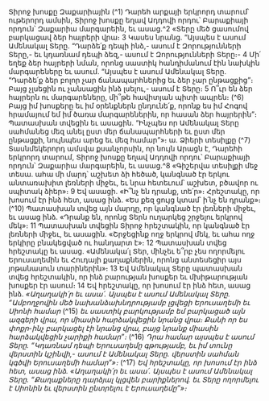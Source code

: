 
Տիրոջ խոսքը Զաքարիային
(^1) Դարեհ արքայի երկրորդ տարում՝ ութերորդ ամսին, Տիրոջ խոսքը եղավ Ադդովի որդու՝ Բարաքիայի որդուն՝
Զաքարիա մարգարեին, եւ ասաց.^2 «Տերը մեծ ցասումով բարկացավ ձեր հայրերի վրա։ 3 Կասես նրանց. “Այսպես է ասում
Ամենակալ Տերը. “Դարձե՛ք դեպի ինձ,- ասում է Զորությունների Տերը,- եւ կդառնամ դեպի ձեզ,- ասում է
Զորությունների Տերը։- 4 Մի՛ եղեք ձեր հայրերի նման, որոնց սաստիկ հանդիմանում էին նախկին մարգարեները եւ
ասում. “Այսպես է ասում Ամենակալ Տերը. “Դարձե՛ք ձեր բոլոր չար ճանապարհներից եւ ձեր չար ընթացքից”։ Բայց
չլսեցին ու չանսացին ինձ լսելու,- ասում է Տերը։ 5 Ո՞ւր են ձեր հայրերն ու մարգարեները, մի՞թե հավիտյան պիտի ապրեն։
(^6) Բայց իմ խոսքերը եւ իմ օրենքներն ընդունե՛ք, որոնք ես իմ Հոգով հրամայում եմ իմ ծառա մարգարեներին, որ հասան
ձեր հայրերին”։ Պատասխան տվեցին եւ ասացին. “Ինչպես որ Ամենակալ Տերը սահմանեց մեզ անել ըստ մեր
ճանապարհների եւ ըստ մեր ընթացքի, նույնպես արեց եւ մեզ համար”»։
ա. Ձիերի տեսիլքը
(^7) Տասնմեկերորդ ամսվա քսանչորսին, որ նույն Արացն է, Դարեհի երկրորդ տարում, Տիրոջ խոսքը եղավ Ադդովի
որդու՝ Բարաքիայի որդուն՝ Զաքարիա մարգարեին, եւ ասաց.^8 «Գիշերվա տեսիլքի մեջ տեսա. ահա մի մարդ՝ աշխետ ձի
հեծած, կանգնած էր երկու անտառախիտ լեռների միջեւ, եւ նրա հետեւում՝ աշխետ, բծավոր ու սպիտակ ձիեր»։ 9 Եվ
ասացի. «Ի՞նչ են դրանք, տե՛ր»։ Հրեշտակը, որ խոսում էր ինձ հետ, ասաց ինձ. «Ես քեզ ցույց կտամ՝ ի՛նչ են դրանք»։
(^10) Պատասխան տվեց այն մարդը, որ կանգնած էր լեռների միջեւ, եւ ասաց ինձ. «Դրանք են, որոնց Տերն ուղարկեց շրջելու
երկրով մեկ»։ 11 Պատասխան տվեցին Տիրոջ հրեշտակին, որ կանգնած էր լեռների միջեւ, եւ ասացին. «Շրջեցինք ողջ
երկրով մեկ, եւ ահա ողջ երկիրը բնակեցված ու հանդարտ է»։ 12 Պատասխան տվեց հրեշտակը եւ ասաց. «Ամենակա՛լ
Տեր, մինչեւ ե՞րբ չես ողորմելու Երուսաղեմին եւ Հուդայի քաղաքներին, որոնց անտեսեցիր այս յոթանասուն
տարիներին»։ 13 Եվ Ամենակալ Տերը պատասխան տվեց հրեշտակին, որ ինձ բարության խոսքեր եւ մխիթարության
խոսքեր էր ասում։ 14 Եվ հրեշտակը, որ խոսում էր ինձ հետ, ասաց ինձ.
_«Աղաղակի՛ր եւ ասա՛.
Այսպես է ասում Ամենակալ Տերը.
“Ամբողջովին մեծ նախանձախնդրությամբ լցվեցի
Երուսաղեմի եւ Սիոնի համար_
(^15) _եւ սաստիկ բարկությամբ եմ բարկացած այն ազգերի վրա,
որ միասին հարձակվեցին նրանց վրա։
Քանի որ ես փոքր-ինչ բարկացել էի նրանց վրա,
բայց նրանք միասին հարձակվեցին չարիքի համար”։_
(^16) _Դրա համար այսպես է ասում Տերը.
“Կդառնամ դեպի Երուսաղեմը գթությամբ,
եւ իմ տունը վերստին կշինվի,-
ասում է Ամենակալ Տերը.
վերստին սահման կգծվի Երուսաղեմի համար”»։_
(^17) _Եվ հրեշտակը, որ խոսում էր ինձ հետ, ասաց ինձ.
«Աղաղակի՛ր եւ ասա՛.
Այսպես է ասում Ամենակալ Տերը. “Քաղաքները դարձյալ կլցվեն բարիքներով.
եւ Տերը ողորմելու է Սիոնին եւ վերստին ընտրելու է Երուսաղեմը”»։_
